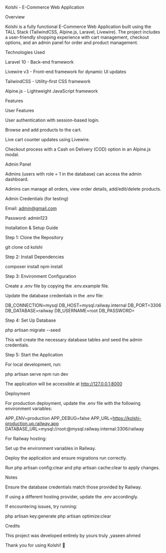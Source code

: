 Kolshi - E-Commerce Web Application

Overview

Kolshi is a fully functional E-Commerce Web Application built using the TALL Stack (TailwindCSS, Alpine.js, Laravel, Livewire). The project includes a user-friendly shopping experience with cart management, checkout options, and an admin panel for order and product management.

Technologies Used

Laravel 10 - Back-end framework

Livewire v3 - Front-end framework for dynamic UI updates

TailwindCSS - Utility-first CSS framework

Alpine.js - Lightweight JavaScript framework

Features

User Features

User authentication with session-based login.

Browse and add products to the cart.

Live cart counter updates using Livewire.

Checkout process with a Cash on Delivery (COD) option in an Alpine.js modal.

Admin Panel

Admins (users with role = 1 in the database) can access the admin dashboard.

Admins can manage all orders, view order details, add/edit/delete products.

Admin Credentials (for testing)

Email: admin@gmail.com

Password: admin123

Installation & Setup Guide

Step 1: Clone the Repository

git clone <repository-url>
cd kolshi

Step 2: Install Dependencies

composer install
npm install

Step 3: Environment Configuration

Create a .env file by copying the .env.example file.

Update the database credentials in the .env file:

DB_CONNECTION=mysql
DB_HOST=mysql.railway.internal
DB_PORT=3306
DB_DATABASE=railway
DB_USERNAME=root
DB_PASSWORD=<your-mysql-password>

Step 4: Set Up Database

php artisan migrate --seed

This will create the necessary database tables and seed the admin credentials.

Step 5: Start the Application

For local development, run:

php artisan serve
npm run dev

The application will be accessible at http://127.0.0.1:8000

Deployment

For production deployment, update the .env file with the following environment variables:

APP_ENV=production
APP_DEBUG=false
APP_URL=https://kolshi-production.up.railway.app
DATABASE_URL=mysql://root:<password>@mysql.railway.internal:3306/railway

For Railway hosting:

Set up the environment variables in Railway.

Deploy the application and ensure migrations run correctly.

Run php artisan config:clear and php artisan cache:clear to apply changes.

Notes

Ensure the database credentials match those provided by Railway.

If using a different hosting provider, update the .env accordingly.

If encountering issues, try running:

php artisan key:generate
php artisan optimize:clear

Credits

This project was developed entirely by yours truly ,yaseen ahmed

Thank you for using Kolshi! 🚀

